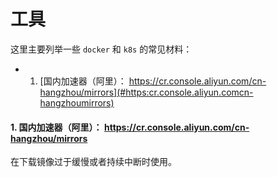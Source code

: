 # 工具

这里主要列举一些 ```docker``` 和 ```k8s``` 的常见材料：

* 1. [国内加速器（阿里）： https://cr.console.aliyun.com/cn-hangzhou/mirrors](#https:cr.console.aliyun.comcn-hangzhoumirrors)

####  1. <a name='https:cr.console.aliyun.comcn-hangzhoumirrors'></a>国内加速器（阿里）： https://cr.console.aliyun.com/cn-hangzhou/mirrors
在下载镜像过于缓慢或者持续中断时使用。